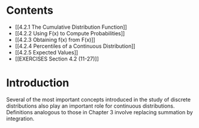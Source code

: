 # Contents
- [[4.2.1 The Cumulative Distribution Function]]
- [[4.2.2 Using F(x) to Compute Probabilities]]
- [[4.2.3 Obtaining f(x) from F(x)]]
- [[4.2.4 Percentiles of a Continuous Distribution]]
- [[4.2.5 Expected Values]]
- [[EXERCISES Section 4.2 (11-27)]]
# Introduction
Several of the most important concepts introduced in the study of discrete distributions also play an important role for continuous distributions. 
Definitions analogous to those in Chapter 3 involve replacing summation by integration.